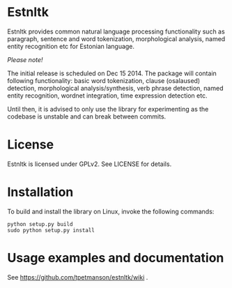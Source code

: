 Estnltk
=======

Estnltk provides common natural language processing functionality such as paragraph, sentence and word tokenization,
morphological analysis, named entity recognition etc for Estonian language.


*Please note!*

The initial release is scheduled on Dec 15 2014. The package will contain following functionality: basic word tokenization, clause (osalaused) detection, morphological analysis/synthesis, verb phrase detection, named entity recognition, wordnet integration, time expression detection etc.

Until then, it is advised to only use the library for experimenting as the codebase is unstable and can break between commits.

# License

Estnltk is licensed under GPLv2. See LICENSE for details.

# Installation

To build and install the library on Linux, invoke the following commands:
```
python setup.py build
sudo python setup.py install
```

# Usage examples and documentation

See https://github.com/tpetmanson/estnltk/wiki .

